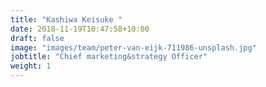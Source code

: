 ```yaml
---
title: "Kashiwa Keisuke "
date: 2018-11-19T10:47:58+10:00
draft: false
image: "images/team/peter-van-eijk-711986-unsplash.jpg"
jobtitle: "Chief marketing&strategy Officer"
weight: 1
---
```

